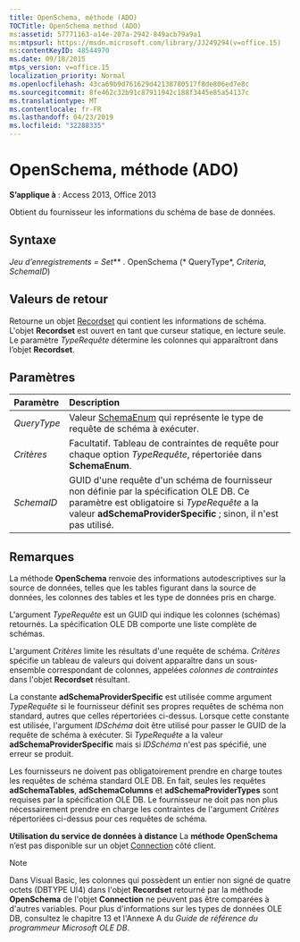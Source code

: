 ```yaml
---
title: OpenSchema, méthode (ADO)
TOCTitle: OpenSchema method (ADO)
ms:assetid: 57771163-a14e-207a-2942-849acb79a9a1
ms:mtpsurl: https://msdn.microsoft.com/library/JJ249294(v=office.15)
ms:contentKeyID: 48544970
ms.date: 09/18/2015
mtps_version: v=office.15
localization_priority: Normal
ms.openlocfilehash: 43ca69b9d761629d42138780517f8de806ed7e8c
ms.sourcegitcommit: 8fe462c32b91c87911942c188f3445e85a54137c
ms.translationtype: MT
ms.contentlocale: fr-FR
ms.lasthandoff: 04/23/2019
ms.locfileid: "32288335"
---
```

# <a name="openschema-method-ado"></a>OpenSchema, méthode (ADO)

**S’applique à** : Access 2013, Office 2013

Obtient du fournisseur les informations du schéma de base de données.

## <a name="syntax"></a>Syntaxe

**Jeu d’enregistrements*  =  Set*** *.* OpenSchema (* QueryType*, *Criteria*, *SchemaID*)

## <a name="return-values"></a>Valeurs de retour

Retourne un objet [Recordset](recordset-object-ado.md) qui contient les informations de schéma. L'objet **Recordset** est ouvert en tant que curseur statique, en lecture seule. Le paramètre *TypeRequête* détermine les colonnes qui apparaîtront dans l’objet **Recordset**.

## <a name="parameters"></a>Paramètres

|Paramètre|Description|
|:--------|:----------|
|*QueryType* |Valeur [SchemaEnum](schemaenum.md) qui représente le type de requête de schéma à exécuter.|
|*Critères* |Facultatif. Tableau de contraintes de requête pour chaque option *TypeRequête*, répertoriée dans **SchemaEnum**.|
|*SchemaID* |GUID d'une requête d'un schéma de fournisseur non définie par la spécification OLE DB. Ce paramètre est obligatoire si *TypeRequête* a la valeur **adSchemaProviderSpecific** ; sinon, il n'est pas utilisé.|

## <a name="remarks"></a>Remarques

La méthode **OpenSchema** renvoie des informations autodescriptives sur la source de données, telles que les tables figurant dans la source de données, les colonnes des tables et les type de données pris en charge.

L'argument *TypeRequête* est un GUID qui indique les colonnes (schémas) retournés. La spécification OLE DB comporte une liste complète de schémas.

L'argument *Critères* limite les résultats d'une requête de schéma. *Critères* spécifie un tableau de valeurs qui doivent apparaître dans un sous-ensemble correspondant de colonnes, appelées *colonnes de contraintes* dans l'objet **Recordset** résultant.

La constante **adSchemaProviderSpecific** est utilisée comme argument *TypeRequête* si le fournisseur définit ses propres requêtes de schéma non standard, autres que celles répertoriées ci-dessus. Lorsque cette constante est utilisée, l'argument *IDSchéma* doit être utilisé pour passer le GUID de la requête de schéma à exécuter. Si *TypeRequête* a la valeur **adSchemaProviderSpecific** mais si *IDSchéma* n'est pas spécifié, une erreur se produit.

Les fournisseurs ne doivent pas obligatoirement prendre en charge toutes les requêtes de schéma standard OLE DB. En fait, seules les requêtes **adSchemaTables**, **adSchemaColumns** et **adSchemaProviderTypes** sont requises par la spécification OLE DB. Le fournisseur ne doit pas non plus nécessairement prendre en charge les contraintes de l'argument *Critères* répertoriées ci-dessus pour ces requêtes de schéma.

**Utilisation du service de données à distance** La **méthode OpenSchema** n’est pas disponible sur un objet [Connection](connection-object-ado.md) côté client.

> [!NOTE]
> Dans Visual Basic, les colonnes qui possèdent un entier non signé de quatre octets (DBTYPE UI4) dans l'objet **Recordset** retourné par la méthode **OpenSchema** de l'objet **Connection** ne peuvent pas être comparées à d'autres variables. Pour plus d'informations sur les types de données OLE DB, consultez le chapitre 13 et l'Annexe A du *Guide de référence du programmeur Microsoft OLE DB*.


